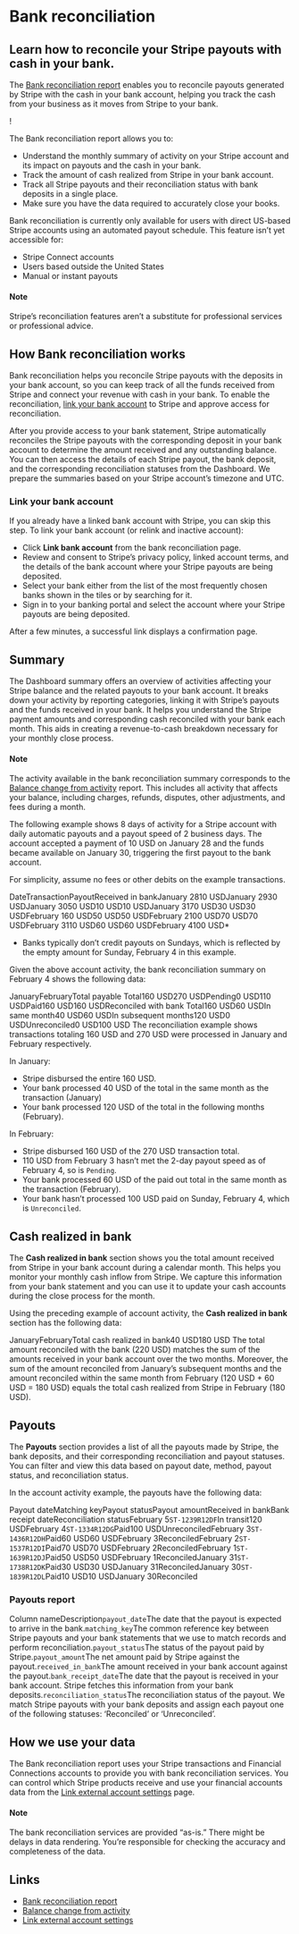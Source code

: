 # Bank reconciliation

## Learn how to reconcile your Stripe payouts with cash in your bank.

The [Bank reconciliation
report](https://dashboard.stripe.com/reconciliation/bank?src=docs) enables you
to reconcile payouts generated by Stripe with the cash in your bank account,
helping you track the cash from your business as it moves from Stripe to your
bank.

!

The Bank reconciliation report allows you to:

- Understand the monthly summary of activity on your Stripe account and its
impact on payouts and the cash in your bank.
- Track the amount of cash realized from Stripe in your bank account.
- Track all Stripe payouts and their reconciliation status with bank deposits in
a single place.
- Make sure you have the data required to accurately close your books.

Bank reconciliation is currently only available for users with direct US-based
Stripe accounts using an automated payout schedule. This feature isn’t yet
accessible for:

- Stripe Connect accounts
- Users based outside the United States
- Manual or instant payouts

#### Note

Stripe’s reconciliation features aren’t a substitute for professional services
or professional advice.

## How Bank reconciliation works

Bank reconciliation helps you reconcile Stripe payouts with the deposits in your
bank account, so you can keep track of all the funds received from Stripe and
connect your revenue with cash in your bank. To enable the reconciliation, [link
your bank
account](https://docs.stripe.com/bank-reconciliation#link-bank-account) to
Stripe and approve access for reconciliation.

After you provide access to your bank statement, Stripe automatically reconciles
the Stripe payouts with the corresponding deposit in your bank account to
determine the amount received and any outstanding balance. You can then access
the details of each Stripe payout, the bank deposit, and the corresponding
reconciliation statuses from the Dashboard. We prepare the summaries based on
your Stripe account’s timezone and UTC.

### Link your bank account

If you already have a linked bank account with Stripe, you can skip this step.
To link your bank account (or relink and inactive account):

- Click **Link bank account** from the bank reconciliation page.
- Review and consent to Stripe’s privacy policy, linked account terms, and the
details of the bank account where your Stripe payouts are being deposited.
- Select your bank either from the list of the most frequently chosen banks
shown in the tiles or by searching for it.
- Sign in to your banking portal and select the account where your Stripe
payouts are being deposited.

After a few minutes, a successful link displays a confirmation page.

## Summary

The Dashboard summary offers an overview of activities affecting your Stripe
balance and the related payouts to your bank account. It breaks down your
activity by reporting categories, linking it with Stripe’s payouts and the funds
received in your bank. It helps you understand the Stripe payment amounts and
corresponding cash reconciled with your bank each month. This aids in creating a
revenue-to-cash breakdown necessary for your monthly close process.

#### Note

The activity available in the bank reconciliation summary corresponds to the
[Balance change from activity](https://docs.stripe.com/reports/balance) report.
This includes all activity that affects your balance, including charges,
refunds, disputes, other adjustments, and fees during a month.

The following example shows 8 days of activity for a Stripe account with daily
automatic payouts and a payout speed of 2 business days. The account accepted a
payment of 10 USD on January 28 and the funds became available on January 30,
triggering the first payout to the bank account.

For simplicity, assume no fees or other debits on the example transactions.

DateTransactionPayoutReceived in bankJanuary 2810 USDJanuary 2930 USDJanuary
3050 USD10 USD10 USDJanuary 3170 USD30 USD30 USDFebruary 160 USD50 USD50
USDFebruary 2100 USD70 USD70 USDFebruary 3110 USD60 USD60 USDFebruary 4100 USD*
* Banks typically don’t credit payouts on Sundays, which is reflected by the
empty amount for Sunday, February 4 in this example.

Given the above account activity, the bank reconciliation summary on February 4
shows the following data:

JanuaryFebruaryTotal payable Total160 USD270 USDPending0 USD110 USDPaid160
USD160 USDReconciled with bank Total160 USD60 USDIn same month40 USD60 USDIn
subsequent months120 USD0 USDUnreconciled0 USD100 USD
The reconciliation example shows transactions totaling 160 USD and 270 USD were
processed in January and February respectively.

In January:

- Stripe disbursed the entire 160 USD.
- Your bank processed 40 USD of the total in the same month as the transaction
(January)
- Your bank processed 120 USD of the total in the following months (February).

In February:

- Stripe disbursed 160 USD of the 270 USD transaction total.
- 110 USD from February 3 hasn’t met the 2-day payout speed as of February 4, so
is `Pending`.
- Your bank processed 60 USD of the paid out total in the same month as the
transaction (February).
- Your bank hasn’t processed 100 USD paid on Sunday, February 4, which is
`Unreconciled`.

## Cash realized in bank

The **Cash realized in bank** section shows you the total amount received from
Stripe in your bank account during a calendar month. This helps you monitor your
monthly cash inflow from Stripe. We capture this information from your bank
statement and you can use it to update your cash accounts during the close
process for the month.

Using the preceding example of account activity, the **Cash realized in bank**
section has the following data:

JanuaryFebruaryTotal cash realized in bank40 USD180 USD
The total amount reconciled with the bank (220 USD) matches the sum of the
amounts received in your bank account over the two months. Moreover, the sum of
the amount reconciled from January’s subsequent months and the amount reconciled
within the same month from February (120 USD + 60 USD = 180 USD) equals the
total cash realized from Stripe in February (180 USD).

## Payouts

The **Payouts** section provides a list of all the payouts made by Stripe, the
bank deposits, and their corresponding reconciliation and payout statuses. You
can filter and view this data based on payout date, method, payout status, and
reconciliation status.

In the account activity example, the payouts have the following data:

Payout dateMatching keyPayout statusPayout amountReceived in bankBank receipt
dateReconciliation statusFebruary 5`ST-1239R12DF`In transit120 USDFebruary
4`ST-1334R12DG`Paid100 USDUnreconciledFebruary 3`ST-1436R12DH`Paid60 USD60
USDFebruary 3ReconciledFebruary 2`ST-1537R12DI`Paid70 USD70 USDFebruary
2ReconciledFebruary 1`ST-1639R12DJ`Paid50 USD50 USDFebruary 1ReconciledJanuary
31`ST-1738R12DK`Paid30 USD30 USDJanuary 31ReconciledJanuary
30`ST-1839R12DL`Paid10 USD10 USDJanuary 30Reconciled
### Payouts report

Column nameDescription`payout_date`The date that the payout is expected to
arrive in the bank.`matching_key`The common reference key between Stripe payouts
and your bank statements that we use to match records and perform
reconciliation.`payout_status`The status of the payout paid by
Stripe.`payout_amount`The net amount paid by Stripe against the
payout.`received_in_bank`The amount received in your bank account against the
payout.`bank_receipt_date`The date that the payout is received in your bank
account. Stripe fetches this information from your bank
deposits.`reconciliation_status`The reconciliation status of the payout. We
match Stripe payouts with your bank deposits and assign each payout one of the
following statuses: ‘Reconciled’ or ‘Unreconciled’.
## How we use your data

The Bank reconciliation report uses your Stripe transactions and Financial
Connections accounts to provide you with bank reconciliation services. You can
control which Stripe products receive and use your financial accounts data from
the [Link external account
settings](https://dashboard.stripe.com/settings/linked-accounts) page.

#### Note

The bank reconciliation services are provided “as-is.” There might be delays in
data rendering. You’re responsible for checking the accuracy and completeness of
the data.

## Links

- [Bank reconciliation
report](https://dashboard.stripe.com/reconciliation/bank?src=docs)
- [Balance change from activity](https://docs.stripe.com/reports/balance)
- [Link external account
settings](https://dashboard.stripe.com/settings/linked-accounts)